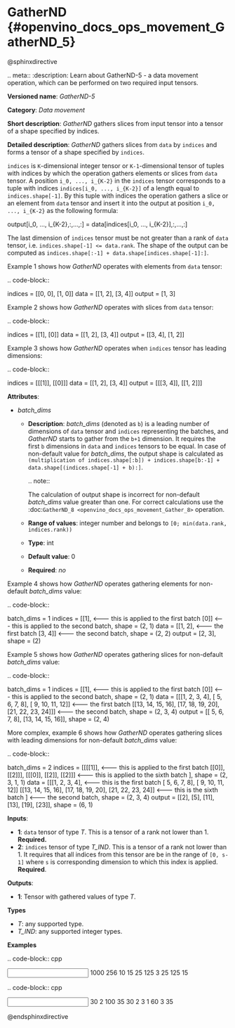 # GatherND {#openvino_docs_ops_movement_GatherND_5}


@sphinxdirective

.. meta::
  :description: Learn about GatherND-5 - a data movement operation, 
                which can be performed on two required input tensors.

**Versioned name**: *GatherND-5*

**Category**: *Data movement*

**Short description**: *GatherND* gathers slices from input tensor into a tensor of a shape specified by indices.

**Detailed description**: *GatherND* gathers slices from ``data`` by ``indices`` and forms a tensor of a shape specified by ``indices``.

``indices`` is ``K``-dimensional integer tensor or ``K-1``-dimensional tensor of tuples with indices by which 
the operation gathers elements or slices from ``data`` tensor. A position ``i_0, ..., i_{K-2}`` in the ``indices`` 
tensor corresponds to a tuple with indices ``indices[i_0, ..., i_{K-2}]`` of a length equal to ``indices.shape[-1]``. 
By this tuple with indices the operation gathers a slice or an element from ``data`` tensor and insert it into the 
output at position ``i_0, ..., i_{K-2}`` as the following formula:

output[i_0, ..., i_{K-2},:,...,:] = data[indices[i_0, ..., i_{K-2}],:,...,:]

The last dimension of `indices` tensor must be not greater than a rank of `data` tensor, i.e. `indices.shape[-1] <= data.rank`.
The shape of the output can be computed as `indices.shape[:-1] + data.shape[indices.shape[-1]:]`.

Example 1 shows how *GatherND* operates with elements from `data` tensor:

.. code-block::

   indices = [[0, 0],
              [1, 0]]
   data    = [[1, 2],
              [3, 4]]
   output  = [1, 3]


Example 2 shows how *GatherND* operates with slices from ``data`` tensor:

.. code-block::

   indices = [[1], [0]]
   data    = [[1, 2],
              [3, 4]]
   output  = [[3, 4],
              [1, 2]]


Example 3 shows how *GatherND* operates when `indices` tensor has leading dimensions:

.. code-block::

   indices = [[[1]], [[0]]]
   data    = [[1, 2],
              [3, 4]]
   output  = [[[3, 4]],
              [[1, 2]]]


**Attributes**:

* *batch_dims*

  * **Description**: *batch_dims* (denoted as ``b``) is a leading number of dimensions of ``data`` tensor 
    and ``indices`` representing the batches, and *GatherND* starts to gather from the ``b+1`` dimension.
    It requires the first ``b`` dimensions in ``data`` and ``indices`` tensors to be equal.
    In case of non-default value for *batch_dims*, the output shape is calculated as
    ``(multiplication of indices.shape[:b]) + indices.shape[b:-1] + data.shape[(indices.shape[-1] + b):]``.
    
    .. note::
        
       The calculation of output shape is incorrect for non-default *batch_dims* value greater than one.
       For correct calculations use the :doc:`GatherND_8 <openvino_docs_ops_movement_Gather_8>` operation.

  * **Range of values**: integer number and belongs to ``[0; min(data.rank, indices.rank))``
  * **Type**: int
  * **Default value**: 0
  * **Required**: *no*

Example 4 shows how *GatherND* operates gathering elements for non-default *batch_dims* value:

.. code-block::

   batch_dims = 1
   indices = [[1],    <--- this is applied to the first batch
              [0]]    <--- this is applied to the second batch, shape = (2, 1)
   data    = [[1, 2], <--- the first batch
              [3, 4]] <--- the second batch, shape = (2, 2)
   output  = [2, 3], shape = (2)


Example 5 shows how *GatherND* operates gathering slices for non-default *batch_dims* value:

.. code-block::

   batch_dims = 1
   indices = [[1], <--- this is applied to the first batch
              [0]] <--- this is applied to the second batch, shape = (2, 1)
   data    = [[[1,   2,  3,  4], [ 5,  6,  7,  8], [ 9, 10, 11, 12]]  <--- the first batch
              [[13, 14, 15, 16], [17, 18, 19, 20], [21, 22, 23, 24]]] <--- the second batch, shape = (2, 3, 4)
   output  = [[ 5,  6,  7,  8], [13, 14, 15, 16]], shape = (2, 4)


More complex, example 6 shows how *GatherND* operates gathering slices with leading dimensions 
for non-default *batch_dims* value:

.. code-block::

   batch_dims = 2
   indices = [[[[1]], <--- this is applied to the first batch
               [[0]],
               [[2]]],
              [[[0]],
               [[2]],
               [[2]]] <--- this is applied to the sixth batch
             ], shape = (2, 3, 1, 1)
   data    = [[[1,   2,  3,  4], <--- this is the first batch
               [ 5,  6,  7,  8],
               [ 9, 10, 11, 12]]
              [[13, 14, 15, 16],
               [17, 18, 19, 20],
               [21, 22, 23, 24]] <--- this is the sixth batch
             ] <--- the second batch, shape = (2, 3, 4)
   output  = [[2], [5], [11], [13], [19], [23]], shape = (6, 1)


**Inputs**:

* **1**: ``data`` tensor of type *T*. This is a tensor of a rank not lower than 1. **Required.**
* **2**: ``indices`` tensor of type *T_IND*. This is a tensor of a rank not lower than 1.
  It requires that all indices from this tensor are be in the range of ``[0, s-1]`` where ``s`` is 
  corresponding dimension to which this index is applied. **Required**.

**Outputs**:

* **1**: Tensor with gathered values of type *T*.

**Types**

* *T*: any supported type.
* *T_IND*: any supported integer types.

**Examples**

.. code-block:: cpp

   <layer id="1" type="GatherND">
       <data batch_dims=0 />
       <input>
           <port id="0">
               <dim>1000</dim>
               <dim>256</dim>
               <dim>10</dim>
               <dim>15</dim>
           </port>
           <port id="1">
               <dim>25</dim>
               <dim>125</dim>
               <dim>3</dim>
           </port>
       </input>
       <output>
           <port id="3">
               <dim>25</dim>
               <dim>125</dim>
               <dim>15</dim>
           </port>
       </output>
   </layer>


.. code-block:: cpp

   <layer id="1" type="GatherND">
       <data batch_dims=2 />
       <input>
           <port id="0">
               <dim>30</dim>
               <dim>2</dim>
               <dim>100</dim>
               <dim>35</dim>
           </port>
           <port id="1">
               <dim>30</dim>
               <dim>2</dim>
               <dim>3</dim>
               <dim>1</dim>
           </port>
       </input>
       <output>
           <port id="3">
               <dim>60</dim>
               <dim>3</dim>
               <dim>35</dim>
           </port>
       </output>
   </layer>


@endsphinxdirective

